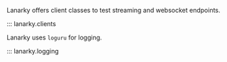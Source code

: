 Lanarky offers client classes to test streaming and websocket endpoints.

::: lanarky.clients

Lanarky uses `loguru` for logging.

::: lanarky.logging
